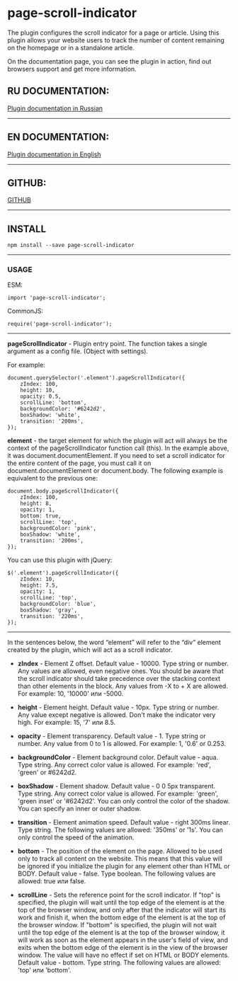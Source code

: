 # page-scroll-indicator

The plugin configures the scroll indicator for a page or article. Using this plugin allows your website users to track the number of
content remaining on the homepage or in a standalone article.

On the documentation page, you can see the plugin in action,
find out browsers support and get more information.

## RU DOCUMENTATION:
[Plugin documentation in Russian](https://denislopatin.github.io/Scroll-Page-Indicator/)

---

## EN DOCUMENTATION:
[Plugin documentation in English](https://denislopatin.github.io/Scroll-Page-Indicator/)

---

## GITHUB:
[GITHUB](https://github.com/DenisLopatin/page-scroll-indicator)

---

## INSTALL
    npm install --save page-scroll-indicator

---

### USAGE
ESM:

    import 'page-scroll-indicator';

CommonJS:

    require('page-scroll-indicator');

---

__pageScrollIndicator__ - Plugin entry point. The function takes a single argument as a config file. (Object with settings).

For example:

    document.querySelector('.element').pageScrollIndicator({
        zIndex: 100,
        height: 10,
        opacity: 0.5,
        scrollLine: 'bottom',
        backgroundColor: '#6242d2',
        boxShadow: 'white',
        transition: '200ms',
    });

__element__ - the target element for which the plugin will act will always be the context of the pageScrollIndicator
function call (this). In the example above, it was document.documentElement. If you need to set a scroll indicator for the entire content
of the page, you must call it on document.documentElement or document.body. The following example is equivalent to the previous one:

    document.body.pageScrollIndicator({
        zIndex: 100,
        height: 8,
        opacity: 1,
        bottom: true,
        scrollLine: 'top',
        backgroundColor: 'pink',
        boxShadow: 'white',
        transition: '200ms',
    });

You can use this plugin with jQuery:

    $('.element').pageScrollIndicator({
        zIndex: 10,
        height: 7.5,
        opacity: 1,
        scrollLine: 'top',
        backgroundColor: 'blue',
        boxShadow: 'gray',
        transition: '220ms',
    });

---

In the sentences below, the word “element” will refer to the “div” element created by the plugin, which will act as a scroll indicator.

* __zIndex__ -  Element Z offset. Default value - 10000. Type string or
  number. Any values are allowed, even negative ones. You should be aware that the scroll indicator should
  take precedence over the stacking context than other elements in the block. Any values from -X to + X are allowed. For example: 10,
  '10000' или -5000.


* __height__ - Element height. Default value - 10px. Type string or number. Any value except negative is allowed. Don't make the indicator very high. For example: 15, '7' или 8.5.


* __opacity__ - Element transparency. Default value - 1. Type string or number. Any value from 0 to 1 is allowed. For example: 1, '0.6' or 0.253.


* __backgroundColor__ - Element background color. Default value - aqua. Type string. Any correct color value is allowed. For example: 'red', 'green' or #6242d2.


* __boxShadow__ - Element shadow. Default value - 0 0 5px transparent. Type string.
  Any correct color value is allowed. For example: 'green', 'green inset' or '#6242d2'. You can only control the color of the shadow.
  You can specify an inner or outer shadow.


* __transition__ - Element animation speed. Default value - right 300ms linear. Type string.
  The following values are allowed: '350ms' or '1s'. You can only control the speed of the animation.


* __bottom__ - The position of the element on the page. Allowed to be used only to track all content on the website.
  This means that this value will be ignored if you initialize the plugin for any element other than HTML or BODY. Default value - false.
  Type boolean. The following values are allowed: true или false.


* __scrollLine__ - Sets the reference point for the scroll indicator. If "top" is specified, the plugin will wait
  until the top edge of the element is at the top of the browser window, and only after that the indicator will start its work and finish
  it, when the bottom edge of the element is at the top of the browser window. If "bottom" is specified, the plugin will not wait until
  the top edge of the element is at the top of the browser window, it will work as soon as the element appears in the user's field of
  view, and exits when the bottom edge of the element is in the view of the browser window. The value will have no effect if set on HTML
  or BODY elements. Default value - bottom. Type string. The following values are allowed: 'top' или 'bottom'.
